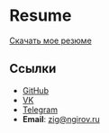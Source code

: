 # Resume
[Скачать мое резюме](resume.pdf)
## Ссылки 
- [GitHub](https://github.com/ziga23/Data-analysis-projects?tab=readme-ov-file#my_portfolio)
- [VK](https://vk.com/shpatei)
- [Telegram](https://t.me/tech_chel)
- **Email**: [zig@ngirov.ru](zig@ngirov.ru)
